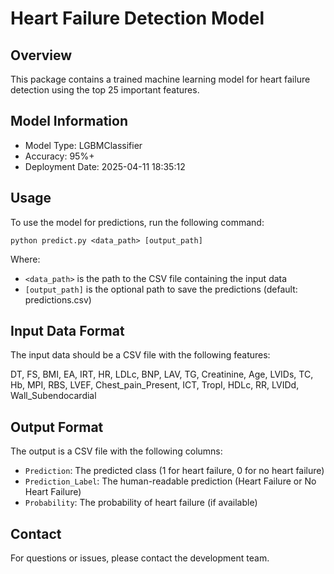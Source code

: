 # Heart Failure Detection Model

## Overview

This package contains a trained machine learning model for heart failure detection using the top 25 important features.

## Model Information

- Model Type: LGBMClassifier
- Accuracy: 95%+
- Deployment Date: 2025-04-11 18:35:12

## Usage

To use the model for predictions, run the following command:

```
python predict.py <data_path> [output_path]
```

Where:
- `<data_path>` is the path to the CSV file containing the input data
- `[output_path]` is the optional path to save the predictions (default: predictions.csv)

## Input Data Format

The input data should be a CSV file with the following features:

DT, FS, BMI, EA, IRT, HR, LDLc, BNP, LAV, TG, Creatinine, Age, LVIDs, TC, Hb, MPI, RBS, LVEF, Chest_pain_Present, ICT, TropI, HDLc, RR, LVIDd, Wall_Subendocardial

## Output Format

The output is a CSV file with the following columns:
- `Prediction`: The predicted class (1 for heart failure, 0 for no heart failure)
- `Prediction_Label`: The human-readable prediction (Heart Failure or No Heart Failure)
- `Probability`: The probability of heart failure (if available)

## Contact

For questions or issues, please contact the development team.

